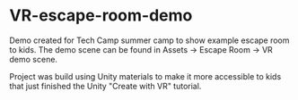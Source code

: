 # VR-escape-room-demo
Demo created for Tech Camp summer camp to show example escape room to kids.
The demo scene can be found in Assets -> Escape Room -> VR demo scene.

Project was build using Unity materials to make it more accessible to kids that just finished the Unity "Create with VR" tutorial.
